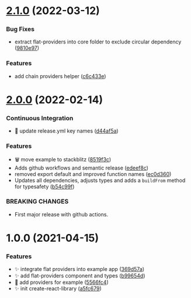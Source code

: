 # [2.1.0](https://github.com/sincovschi/react-flat-providers/compare/v2.0.0...v2.1.0) (2022-03-12)


### Bug Fixes

* extract flat-providers into core folder to exclude circular dependency ([9810e97](https://github.com/sincovschi/react-flat-providers/commit/9810e97aac522016044e99195164fdc257505594))


### Features

* add chain providers helper ([c6c433e](https://github.com/sincovschi/react-flat-providers/commit/c6c433e632946502477e10edbc0cffd4e8ea6c6f))

# [2.0.0](https://github.com/sincovschi/react-flat-providers/compare/v1.0.1...v2.0.0) (2022-02-14)


### Continuous Integration

* :rocket: update release.yml key names ([d44af5a](https://github.com/sincovschi/react-flat-providers/commit/d44af5aa74e9f2dddb1cc26e2433bc03f593554e))


### Features

* :wastebasket: move example to stackblitz ([8519f3c](https://github.com/sincovschi/react-flat-providers/commit/8519f3cbb7611e3d00fad0e435d43df4db636c1b))
* Adds github workflows and semantic release ([edeef8c](https://github.com/sincovschi/react-flat-providers/commit/edeef8ca5fc71306038c763add2f66a473e037f9))
* removed export default and improved function names ([ec0d360](https://github.com/sincovschi/react-flat-providers/commit/ec0d36001d401c58b6cfa592c741eb8cd1737a74))
* Updates all dependencies, adjusts types and adds a `buildFrom` method for typesafety ([b54c99f](https://github.com/sincovschi/react-flat-providers/commit/b54c99fe55d02d529fb916b2dda9e1d817a8a9a2))


### BREAKING CHANGES

* First major release with github actions.

# 1.0.0 (2021-04-15)

### Features

- :sparkles: integrate flat providers into example app ([369d57a](https://github.com/sincovschi/react-flat-providers/commit/369d57a60b024ba67ae29783f9b4082a2a4ab2ce))
- :sparkles: add flat-providers component and types ([b99654d](https://github.com/sincovschi/react-flat-providers/commit/b99654df0006ca38f212b7f56e15e7fedfbef3fb))
- :construction: add providers for example ([5566fc4](https://github.com/sincovschi/react-flat-providers/commit/5566fc42721027d6ff9dbe81bbedcb1bff3a68b7))
- :sparkles: init create-react-library ([a5fc679](https://github.com/sincovschi/react-flat-providers/commit/a5fc679f349d390b89ae056d79a54abcb58b2075))
